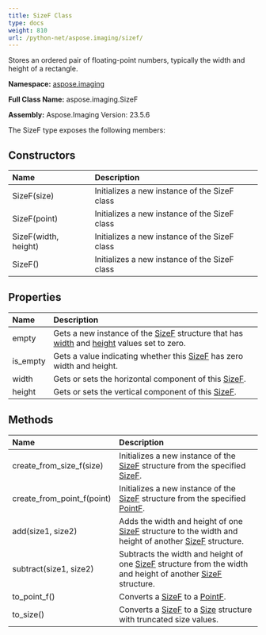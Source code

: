```yaml
---
title: SizeF Class
type: docs
weight: 810
url: /python-net/aspose.imaging/sizef/
---
```


Stores an ordered pair of floating-point numbers, typically the width and height of a rectangle.

**Namespace:** [aspose.imaging](/imaging/python-net/aspose.imaging/)

**Full Class Name:** aspose.imaging.SizeF

**Assembly:**  Aspose.Imaging Version: 23.5.6

The SizeF type exposes the following members:
## **Constructors**
|**Name**|**Description**|
| :- | :- |
|SizeF(size)|Initializes a new instance of the SizeF class|
|SizeF(point)|Initializes a new instance of the SizeF class|
|SizeF(width, height)|Initializes a new instance of the SizeF class|
|SizeF()|Initializes a new instance of the SizeF class|
## **Properties**
|**Name**|**Description**|
| :- | :- |
|empty|Gets a new instance of the [SizeF](/imaging/python-net/aspose.imaging/sizef/) structure that has [width](/imaging/python-net/aspose.imaging/sizef/) and [height](/imaging/python-net/aspose.imaging/sizef/) values set to zero.|
|is_empty|Gets a value indicating whether this [SizeF](/imaging/python-net/aspose.imaging/sizef/) has zero width and height.|
|width|Gets or sets the horizontal component of this [SizeF](/imaging/python-net/aspose.imaging/sizef/).|
|height|Gets or sets the vertical component of this [SizeF](/imaging/python-net/aspose.imaging/sizef/).|
## **Methods**
|**Name**|**Description**|
| :- | :- |
|create_from_size_f(size)|Initializes a new instance of the [SizeF](/imaging/python-net/aspose.imaging/sizef/) structure from the specified [SizeF](/imaging/python-net/aspose.imaging/sizef/).|
|create_from_point_f(point)|Initializes a new instance of the [SizeF](/imaging/python-net/aspose.imaging/sizef/) structure from the specified [PointF](/imaging/python-net/aspose.imaging/pointf/).|
|add(size1, size2)|Adds the width and height of one [SizeF](/imaging/python-net/aspose.imaging/sizef/) structure to the width and height of another [SizeF](/imaging/python-net/aspose.imaging/sizef/) structure.|
|subtract(size1, size2)|Subtracts the width and height of one [SizeF](/imaging/python-net/aspose.imaging/sizef/) structure from the width and height of another [SizeF](/imaging/python-net/aspose.imaging/sizef/) structure.|
|to_point_f()|Converts a [SizeF](/imaging/python-net/aspose.imaging/sizef/) to a [PointF](/imaging/python-net/aspose.imaging/pointf/).|
|to_size()|Converts a [SizeF](/imaging/python-net/aspose.imaging/sizef/) to a [Size](/imaging/python-net/aspose.imaging/size/) structure with truncated size values.|

